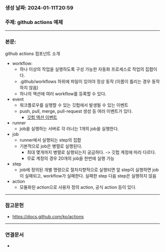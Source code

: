 ### 생성 날짜: 2024-01-11T20:59
### 주제: github actions 예제
---
### 본문:
github actions 컴포넌트 소개
- workflow:
	- 하나 이상의 작업을 실행하도록 구성 가능한 자동화 프로세스로 작업의 집합이다.
	- .github/workflows 하위에 파일이 있어야 정상 동작 (이름이 틀리는 경우 동작하지 않음)
	- 하나의 액션에 여러 workflow를 등록할 수 있다.
- event
	- 워크플로우를 실행할 수 있는 깃헙에서 발생될 수 있는 이벤트
	- push, pull, merge, pull-request 생성 등 여러 이벤트가 있다.
		- [깃헙 액션 이벤트](https://docs.github.com/en/actions/using-workflows/events-that-trigger-workflows)
- runner
	- job을 실행하는 서버로 각 러너는 1개의 job을 실행한다.
- job
	- runner에서 실행되는 step의 집합
	- 기본적으로 job은 병렬로 실행된다.
		- 최대 몇개까지 병렬로 실행되는지 궁금하다. -> 깃헙 계정에 따라 다르다.
		- 무료 계정의 경우 20개의 job을 한번에 실행 가능
- step
	- job에 정의된 개별 명령으로 절차지향적으로 실행되면 앞 step이 실행하면 job이 실패되고, workflow가 실패한다. 실패한 step 다음 step은 실행하지 않음
- action
	- 모듈화된 action으로 사용자 정의 action, 공식 action 등이 있다.

---
### 참고문헌
- https://docs.github.com/ko/actions
---
### 연결문서
- 

